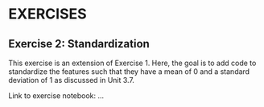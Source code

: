 # EXERCISES

## Exercise 2: Standardization

This exercise is an extension of Exercise 1. Here, the goal is to add code to standardize the features such that they have a mean of 0 and a standard deviation of 1 as discussed in Unit 3.7.


Link to exercise notebook: ...